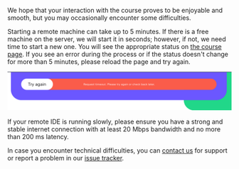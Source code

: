 We hope that your interaction with the course proves to be enjoyable and smooth, but you may occasionally encounter some difficulties.

Starting a remote machine can take up to 5 minutes. If there is a free machine on the server, we will start it in seconds; however, if not, we need time to start a new one. You will see the appropriate status on [the course page](https://academy.jetbrains.com/course/build-games-with-ai-and-alphazero). If you see an error during the process or if the status doesn't change for more than 5 minutes, please reload the page and try again.

![](fail.svg)

If your remote IDE is running slowly, please ensure you have a strong and stable internet connection with at least 20 Mbps bandwidth and no more than 200 ms latency.

In case you encounter technical difficulties, you can [contact us](https://intellij-support.jetbrains.com/hc/en-us/requests/new?ticket_form_id=66731&product=jetbrains_academy) for support or report a problem in our [issue tracker](https://youtrack.jetbrains.com/newIssue?project=WEEDU).
